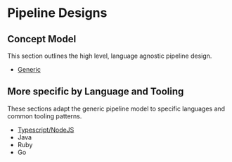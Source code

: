 # Pipeline Designs

## Concept Model  

This section outlines the high level, language agnostic pipeline design.  

* [Generic](./generic.md)

## More specific by Language and Tooling  

These sections adapt the generic pipeline model to specific languages and common tooling patterns.  

* [Typescript/NodeJS](./typescript.md)
* Java  
* Ruby  
* Go

